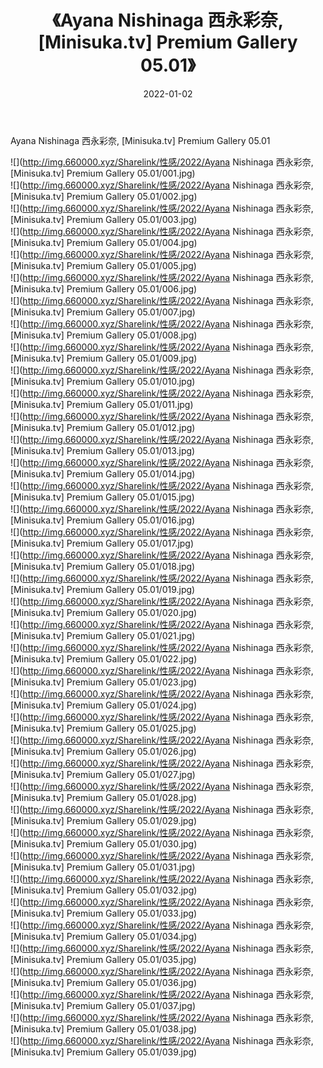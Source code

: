 ﻿---
layout: post
title:  《Ayana Nishinaga 西永彩奈, [Minisuka.tv] Premium Gallery 05.01》
date:   2022-01-02
img: http://img.660000.xyz/Sharelink/性感/2022/Ayana Nishinaga 西永彩奈, [Minisuka.tv] Premium Gallery 05.01/000.jpg
categories: [美女, 清纯, 唯美]
---

Ayana Nishinaga 西永彩奈, [Minisuka.tv] Premium Gallery 05.01

  ![](http://img.660000.xyz/Sharelink/性感/2022/Ayana Nishinaga 西永彩奈, [Minisuka.tv] Premium Gallery 05.01/001.jpg) <br> ![](http://img.660000.xyz/Sharelink/性感/2022/Ayana Nishinaga 西永彩奈, [Minisuka.tv] Premium Gallery 05.01/002.jpg) <br> ![](http://img.660000.xyz/Sharelink/性感/2022/Ayana Nishinaga 西永彩奈, [Minisuka.tv] Premium Gallery 05.01/003.jpg) <br> ![](http://img.660000.xyz/Sharelink/性感/2022/Ayana Nishinaga 西永彩奈, [Minisuka.tv] Premium Gallery 05.01/004.jpg) <br> ![](http://img.660000.xyz/Sharelink/性感/2022/Ayana Nishinaga 西永彩奈, [Minisuka.tv] Premium Gallery 05.01/005.jpg) <br> ![](http://img.660000.xyz/Sharelink/性感/2022/Ayana Nishinaga 西永彩奈, [Minisuka.tv] Premium Gallery 05.01/006.jpg) <br> ![](http://img.660000.xyz/Sharelink/性感/2022/Ayana Nishinaga 西永彩奈, [Minisuka.tv] Premium Gallery 05.01/007.jpg) <br> ![](http://img.660000.xyz/Sharelink/性感/2022/Ayana Nishinaga 西永彩奈, [Minisuka.tv] Premium Gallery 05.01/008.jpg) <br> ![](http://img.660000.xyz/Sharelink/性感/2022/Ayana Nishinaga 西永彩奈, [Minisuka.tv] Premium Gallery 05.01/009.jpg) <br> ![](http://img.660000.xyz/Sharelink/性感/2022/Ayana Nishinaga 西永彩奈, [Minisuka.tv] Premium Gallery 05.01/010.jpg) <br> ![](http://img.660000.xyz/Sharelink/性感/2022/Ayana Nishinaga 西永彩奈, [Minisuka.tv] Premium Gallery 05.01/011.jpg) <br> ![](http://img.660000.xyz/Sharelink/性感/2022/Ayana Nishinaga 西永彩奈, [Minisuka.tv] Premium Gallery 05.01/012.jpg) <br> ![](http://img.660000.xyz/Sharelink/性感/2022/Ayana Nishinaga 西永彩奈, [Minisuka.tv] Premium Gallery 05.01/013.jpg) <br> ![](http://img.660000.xyz/Sharelink/性感/2022/Ayana Nishinaga 西永彩奈, [Minisuka.tv] Premium Gallery 05.01/014.jpg) <br> ![](http://img.660000.xyz/Sharelink/性感/2022/Ayana Nishinaga 西永彩奈, [Minisuka.tv] Premium Gallery 05.01/015.jpg) <br> ![](http://img.660000.xyz/Sharelink/性感/2022/Ayana Nishinaga 西永彩奈, [Minisuka.tv] Premium Gallery 05.01/016.jpg) <br> ![](http://img.660000.xyz/Sharelink/性感/2022/Ayana Nishinaga 西永彩奈, [Minisuka.tv] Premium Gallery 05.01/017.jpg) <br> ![](http://img.660000.xyz/Sharelink/性感/2022/Ayana Nishinaga 西永彩奈, [Minisuka.tv] Premium Gallery 05.01/018.jpg) <br> ![](http://img.660000.xyz/Sharelink/性感/2022/Ayana Nishinaga 西永彩奈, [Minisuka.tv] Premium Gallery 05.01/019.jpg) <br> ![](http://img.660000.xyz/Sharelink/性感/2022/Ayana Nishinaga 西永彩奈, [Minisuka.tv] Premium Gallery 05.01/020.jpg) <br> ![](http://img.660000.xyz/Sharelink/性感/2022/Ayana Nishinaga 西永彩奈, [Minisuka.tv] Premium Gallery 05.01/021.jpg) <br> ![](http://img.660000.xyz/Sharelink/性感/2022/Ayana Nishinaga 西永彩奈, [Minisuka.tv] Premium Gallery 05.01/022.jpg) <br> ![](http://img.660000.xyz/Sharelink/性感/2022/Ayana Nishinaga 西永彩奈, [Minisuka.tv] Premium Gallery 05.01/023.jpg) <br> ![](http://img.660000.xyz/Sharelink/性感/2022/Ayana Nishinaga 西永彩奈, [Minisuka.tv] Premium Gallery 05.01/024.jpg) <br> ![](http://img.660000.xyz/Sharelink/性感/2022/Ayana Nishinaga 西永彩奈, [Minisuka.tv] Premium Gallery 05.01/025.jpg) <br> ![](http://img.660000.xyz/Sharelink/性感/2022/Ayana Nishinaga 西永彩奈, [Minisuka.tv] Premium Gallery 05.01/026.jpg) <br> ![](http://img.660000.xyz/Sharelink/性感/2022/Ayana Nishinaga 西永彩奈, [Minisuka.tv] Premium Gallery 05.01/027.jpg) <br> ![](http://img.660000.xyz/Sharelink/性感/2022/Ayana Nishinaga 西永彩奈, [Minisuka.tv] Premium Gallery 05.01/028.jpg) <br> ![](http://img.660000.xyz/Sharelink/性感/2022/Ayana Nishinaga 西永彩奈, [Minisuka.tv] Premium Gallery 05.01/029.jpg) <br> ![](http://img.660000.xyz/Sharelink/性感/2022/Ayana Nishinaga 西永彩奈, [Minisuka.tv] Premium Gallery 05.01/030.jpg) <br> ![](http://img.660000.xyz/Sharelink/性感/2022/Ayana Nishinaga 西永彩奈, [Minisuka.tv] Premium Gallery 05.01/031.jpg) <br> ![](http://img.660000.xyz/Sharelink/性感/2022/Ayana Nishinaga 西永彩奈, [Minisuka.tv] Premium Gallery 05.01/032.jpg) <br> ![](http://img.660000.xyz/Sharelink/性感/2022/Ayana Nishinaga 西永彩奈, [Minisuka.tv] Premium Gallery 05.01/033.jpg) <br> ![](http://img.660000.xyz/Sharelink/性感/2022/Ayana Nishinaga 西永彩奈, [Minisuka.tv] Premium Gallery 05.01/034.jpg) <br> ![](http://img.660000.xyz/Sharelink/性感/2022/Ayana Nishinaga 西永彩奈, [Minisuka.tv] Premium Gallery 05.01/035.jpg) <br> ![](http://img.660000.xyz/Sharelink/性感/2022/Ayana Nishinaga 西永彩奈, [Minisuka.tv] Premium Gallery 05.01/036.jpg) <br> ![](http://img.660000.xyz/Sharelink/性感/2022/Ayana Nishinaga 西永彩奈, [Minisuka.tv] Premium Gallery 05.01/037.jpg) <br> ![](http://img.660000.xyz/Sharelink/性感/2022/Ayana Nishinaga 西永彩奈, [Minisuka.tv] Premium Gallery 05.01/038.jpg) <br> ![](http://img.660000.xyz/Sharelink/性感/2022/Ayana Nishinaga 西永彩奈, [Minisuka.tv] Premium Gallery 05.01/039.jpg) <br>